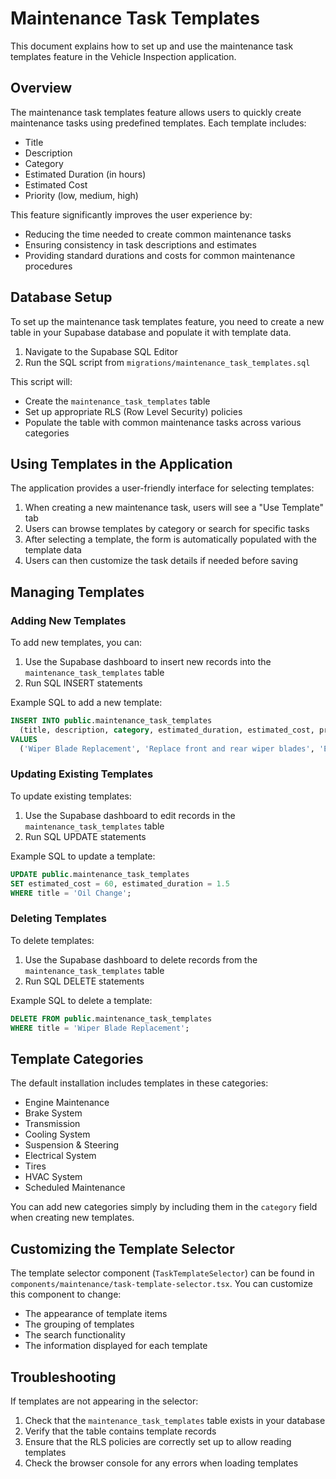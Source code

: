 # Maintenance Task Templates

This document explains how to set up and use the maintenance task templates feature in the Vehicle Inspection application.

## Overview

The maintenance task templates feature allows users to quickly create maintenance tasks using predefined templates. Each template includes:

- Title
- Description
- Category
- Estimated Duration (in hours)
- Estimated Cost
- Priority (low, medium, high)

This feature significantly improves the user experience by:
- Reducing the time needed to create common maintenance tasks
- Ensuring consistency in task descriptions and estimates
- Providing standard durations and costs for common maintenance procedures

## Database Setup

To set up the maintenance task templates feature, you need to create a new table in your Supabase database and populate it with template data.

1. Navigate to the Supabase SQL Editor
2. Run the SQL script from `migrations/maintenance_task_templates.sql`

This script will:
- Create the `maintenance_task_templates` table
- Set up appropriate RLS (Row Level Security) policies
- Populate the table with common maintenance tasks across various categories

## Using Templates in the Application

The application provides a user-friendly interface for selecting templates:

1. When creating a new maintenance task, users will see a "Use Template" tab
2. Users can browse templates by category or search for specific tasks
3. After selecting a template, the form is automatically populated with the template data
4. Users can then customize the task details if needed before saving

## Managing Templates

### Adding New Templates

To add new templates, you can:

1. Use the Supabase dashboard to insert new records into the `maintenance_task_templates` table
2. Run SQL INSERT statements

Example SQL to add a new template:

```sql
INSERT INTO public.maintenance_task_templates 
  (title, description, category, estimated_duration, estimated_cost, priority)
VALUES 
  ('Wiper Blade Replacement', 'Replace front and rear wiper blades', 'Exterior', 0.5, 35, 'low');
```

### Updating Existing Templates

To update existing templates:

1. Use the Supabase dashboard to edit records in the `maintenance_task_templates` table
2. Run SQL UPDATE statements

Example SQL to update a template:

```sql
UPDATE public.maintenance_task_templates
SET estimated_cost = 60, estimated_duration = 1.5
WHERE title = 'Oil Change';
```

### Deleting Templates

To delete templates:

1. Use the Supabase dashboard to delete records from the `maintenance_task_templates` table
2. Run SQL DELETE statements

Example SQL to delete a template:

```sql
DELETE FROM public.maintenance_task_templates
WHERE title = 'Wiper Blade Replacement';
```

## Template Categories

The default installation includes templates in these categories:

- Engine Maintenance
- Brake System
- Transmission
- Cooling System
- Suspension & Steering
- Electrical System
- Tires
- HVAC System
- Scheduled Maintenance

You can add new categories simply by including them in the `category` field when creating new templates.

## Customizing the Template Selector

The template selector component (`TaskTemplateSelector`) can be found in `components/maintenance/task-template-selector.tsx`. You can customize this component to change:

- The appearance of template items
- The grouping of templates
- The search functionality
- The information displayed for each template

## Troubleshooting

If templates are not appearing in the selector:

1. Check that the `maintenance_task_templates` table exists in your database
2. Verify that the table contains template records
3. Ensure that the RLS policies are correctly set up to allow reading templates
4. Check the browser console for any errors when loading templates 